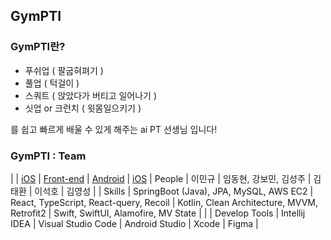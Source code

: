 ## GymPTI

### GymPTI란?

- 푸쉬업 ( 팔굽혀펴기 )
- 풀업 ( 턱걸이 )
- 스쿼트 ( 앉았다가 버티고 일어나기 )
- 싯업 or 크런치 ( 윗몸일으키기 )

를 쉽고 빠르게 배울 수 있게 해주는 ai PT 선생님 입니다!

### GymPTI : Team

|               |           [iOS](https://github.com/GymPTI/GymPTI-iOS)            |             [Front-end](https://github.com/GymPTI/GymPTI-Web)              |                 [Android](https://github.com/GymPTI/GymPTI-Android)                 | [iOS](https://github.com/EAT-IT-DOG/eatitdog-ios) 
|    People     |             이민규             |             임동현, 강보민, 김성주              |                     김태환                     |                        이석호                        |   김영성   |
|    Skills     | SpringBoot (Java), JPA, MySQL, AWS EC2 | React, TypeScript, React-query, Recoil | Kotlin, Clean Architecture, MVVM, Retrofit2 |        Swift, SwiftUI, Alamofire, MV State        |         |
| Develop Tools |         Intellij IDEA         |           Visual Studio Code           |               Android Studio                |                       Xcode                       |  Figma  |
